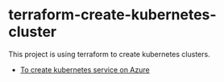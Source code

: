 # terraform-create-kubernetes-cluster
This project is using terraform to create kubernetes clusters.

* [To create kubernetes service on Azure](azure/README.md)
